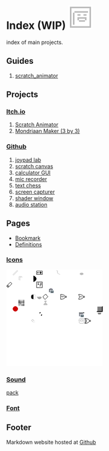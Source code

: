 # Index (WIP) ![icon](icon.png)
index of main projects. 

## Guides
1. [scratch_animator](guide/scratch_animator.md)

## Projects

### [Itch.io](https://howyoudoing.itch.io/)
1. [Scratch Animator](https://howyoudoing.itch.io/scratch-animator)
2. [Mondriaan Maker (3 by 3)](https://howyoudoing.itch.io/mondriaan-maker)

### [Github](https://github.com/boukew99)
1. [joypad lab](https://github.com/boukew99/joypad_lab)
2. [scratch canvas](https://github.com/boukew99/scratch_canvas)
3. [calculator GUI](https://github.com/boukew99/gui_calculator)
4. [mic recorder](https://github.com/boukew99/mic_recorder)
5. [text chess](https://github.com/boukew99/text_chess)
6. [screen capturer](https://github.com/boukew99/screen_capture)
7. [shader window](https://github.com/boukew99/shader_window)
8. [audio station](https://github.com/boukew99/audio_station)

## Pages
* [Bookmark](bookmark.md)
* [Definitions](definitions.md)

### [Icons](icon_pack/icon.zip)
![icon pack](icon_pack/pack.png)

### [Sound](sound_pack/sound.zip)
[pack](sound_pack/pack.ogg)

### [Font](bookxel.ttf)

## Footer
Markdown website hosted at [Github](https://github.com/boukew99/boukew99.github.io)
